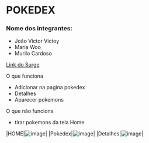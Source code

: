 # POKEDEX

### Nome dos integrantes: 
- João Victor Victoy
- Maria Woo
- Murilo Cardoso
 
[Link do Surge](pokedexxx-4.surge.sh)


O que funciona
- Adicionar na pagina pokedex
- Detalhes
- Aparecer pokemons

O que não funciona
- tirar pokemons da tela Home

|HOME|![image](https://user-images.githubusercontent.com/104728673/180666254-e3fa1fad-7a2d-496f-af34-bc9ff14634cd.png)|
|Pokedex|![image](https://user-images.githubusercontent.com/104728673/180666271-616f5756-b4cd-4c27-8fa4-a4da1f7f4dcb.png)|
|Detalhes|![image](https://user-images.githubusercontent.com/104728673/180666295-8e242057-6a4e-48c4-a02c-40ffa0185c31.png)|
